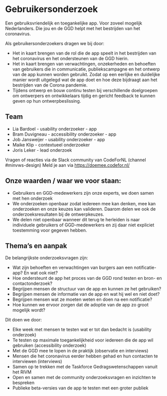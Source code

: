# Gebruikersonderzoek

Een gebruiksvriendelijk en toegankelijke app. Voor zoveel mogelijk Nederlanders. Die jou en de GGD helpt met het bestrijden van het coronavirus.

Als gebruikersonderzoekers dragen we bij door:

- Het in kaart brengen van de rol die de app speelt in het bestrijden van het coronavirus en het ondersteunen van de GGD hierin.
- Het in kaart brengen van verwachtingen, onzekerheden en behoeften van gebruikers die in communicatie,  publiekscampagne en het ontwerp van de app kunnen worden gebruikt. Zodat op een eerlijke en duidelijke manier wordt uitgelegd wat de app doet en hoe deze bijdraagt aan het bestrijden van de Corona pandemie.
- Tijdens ontwerp en bouw continu testen bij verschillende doelgroepen om ontwerpers en ontwikkelaars tijdig en gericht feedback te kunnen geven op hun ontwerpbeslissing.

## Team
- Lia Bardoel - usability onderzoeker - app
- Bram Duvigneau - accessibility onderzoeker - app
- Job Jansweijer - usability onderzoeker - app
- Maike Klip - contextueel onderzoeker
- Joris Leker - lead onderzoek

Vragen of reacties via de Slack community van CodeForNL (channel #minvws-design)
Meld je aan via https://doemee.codefor.nl/

## Onze waarden / waar we voor staan:

- Gebruikers en GGD-medewerkers zijn onze experts, we doen samen met hen onderzoek
- We onderzoeken openbaar zodat iedereen mee kan denken, mee kan onderzoeken en onze keuzes kan valideren. Daarom delen we ook de onderzoeksresultaten bij de ontwerpkeuzes.
- We delen niet openbaar wanneer dit terug te herleiden is naar individuele gebruikers of GGD-medewerkers en zij daar niet expliciet toestemming voor gegeven hebben.

## Thema’s en aanpak

De belangrijkste onderzoeksvragen zijn:

- Wat zijn behoeften en verwachtingen van burgers aan een notificatie-app? En wat ook niet?
- Hoe ondersteunt de app het proces van de GGD rond testen en bron- en contactonderzoek?
- Begrijpen mensen de structuur van de app en kunnen ze het gebruiken?
- Begrijpen mensen de informatie van de app en wat hij wel en niet doet?
- Begrijpen mensen wat ze moeten weten en doen na een notificatie?
- Hoe kunnen we ervoor zorgen dat de adoptie van de app zo groot mogelijk wordt?

Dit doen we door:

- Elke week met mensen te testen wat er tot dan bedacht is (usability onderzoek)
- Te testen op maximale toegankelijkheid voor iedereen die de app wil gebruiken (accessibility onderzoek)
- Met de GGD mee te lopen in de praktijk (observatie en interviews)
- Mensen die het coronavirus eerder hebben gehad en hun contacten te interviewen (interviews)
- Samen op te trekken met de Taskforce Gedragswetenschappen vanuit het RIVM
- Open en samen met de community onderzoeksvragen en inzichten te bespreken
- Publieke beta-versies van de app te testen met een groter publiek
